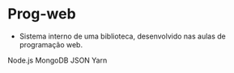 # Prog-web
- Sistema interno de uma biblioteca, desenvolvido nas aulas de programação web.

Node.js
MongoDB
JSON
Yarn
